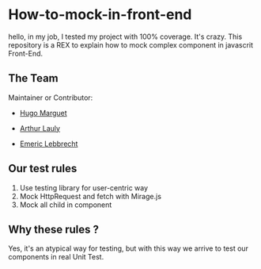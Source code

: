 # How-to-mock-in-front-end

hello, in my job, I tested my project with 100% coverage. It's crazy.
This repository is a REX to explain how to mock complex component in javascrit Front-End.

## The Team

Maintainer or Contributor:

- [Hugo Marguet](https://github.com/HugoMarguet)

- [Arthur Lauly](https://github.com/a5-4y)

- [Emeric Lebbrecht](https://github.com/ephaesto)

## Our test rules

1. Use testing library for user-centric way
2. Mock HttpRequest and fetch with Mirage.js
3. Mock all child in component

## Why these rules ?

Yes, it's an atypical way for testing, but with this way we arrive to test our components in real Unit Test.
